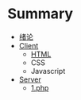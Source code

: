 # Summary

* [绪论](README.md)
* [Client](qian_duan.md)
   * [HTML](1.javascript.md)
   * CSS
   * Javascript
* [Server](hou_duan.md)
   * [1.php](1.php.md)

